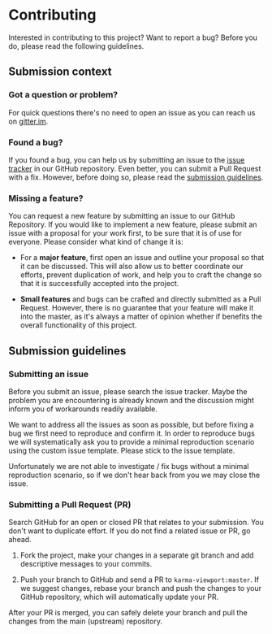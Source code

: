 # Contributing

Interested in contributing to this project? Want to report a bug? Before you do,
please read the following guidelines.

## Submission context

### Got a question or problem?

For quick questions there's no need to open an issue as you can reach us on
[gitter.im][1].

  [1]: https://gitter.im/squidfunk/karma-viewport

### Found a bug?

If you found a bug, you can help us by submitting an issue to the
[issue tracker][2] in our GitHub repository. Even better, you can submit
a Pull Request with a fix. However, before doing so, please read the
[submission guidelines][3].

  [2]: https://github.com/squidfunk/karma-viewport/issues
  [3]: #submission-guidelines

### Missing a feature?

You can request a new feature by submitting an issue to our GitHub Repository.
If you would like to implement a new feature, please submit an issue with a
proposal for your work first, to be sure that it is of use for everyone.
Please consider what kind of change it is:

* For a **major feature**, first open an issue and outline your proposal so
  that it can be discussed. This will also allow us to better coordinate our
  efforts, prevent duplication of work, and help you to craft the change so
  that it is successfully accepted into the project.

* **Small features** and bugs can be crafted and directly submitted as a Pull
  Request. However, there is no guarantee that your feature will make it into
  the master, as it's always a matter of opinion whether if benefits the
  overall functionality of this project.

## Submission guidelines

### Submitting an issue

Before you submit an issue, please search the issue tracker. Maybe the problem
you are encountering is already known and the discussion might inform you of
workarounds readily available.

We want to address all the issues as soon as possible, but before fixing a bug
we first need to reproduce and confirm it. In order to reproduce bugs we will
systematically ask you to provide a minimal reproduction scenario using the
custom issue template. Please stick to the issue template.

Unfortunately we are not able to investigate / fix bugs without a minimal
reproduction scenario, so if we don't hear back from you we may close the issue.

### Submitting a Pull Request (PR)

Search GitHub for an open or closed PR that relates to your submission. You
don't want to duplicate effort. If you do not find a related issue or PR,
go ahead.

1. Fork the project, make your changes in a separate git branch and add
   descriptive messages to your commits.

2. Push your branch to GitHub and send a PR to `karma-viewport:master`. If we
   suggest changes, rebase your branch and push the changes to your GitHub
   repository, which will automatically update your PR.

After your PR is merged, you can safely delete your branch and pull the changes
from the main (upstream) repository.

